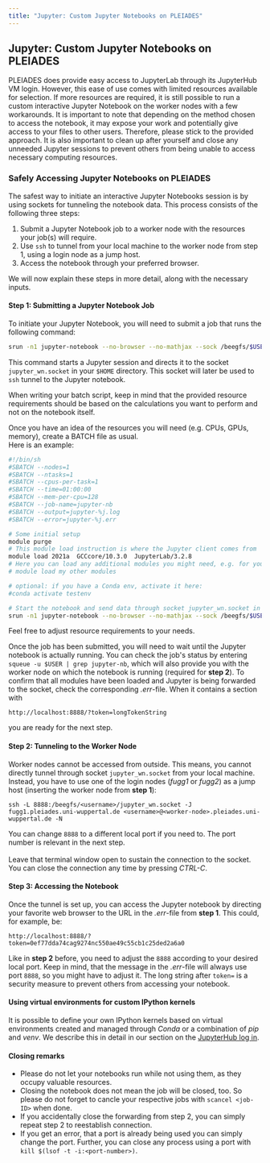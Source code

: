 ```yaml
---
title: "Jupyter: Custom Jupyter Notebooks on PLEIADES"
---
```


## Jupyter: Custom Jupyter Notebooks on PLEIADES
PLEIADES does provide easy access to JupyterLab through its JupyterHub VM login. However, this ease of use comes with limited resources available for selection. If more resources are required, it is still possible to run a custom interactive Jupyter Notebook on the worker nodes with a few workarounds. It is important to note that depending on the method chosen to access the notebook, it may expose your work and potentially give access to your files to other users. Therefore, please stick to the provided approach. It is also important to clean up after yourself and close any unneeded Jupyter sessions to prevent others from being unable to access necessary computing resources.

### Safely Accessing Jupyter Notebooks on PLEIADES
The safest way to initiate an interactive Jupyter Notebooks session is by using sockets for tunneling the notebook data.  This process consists of the following three steps:

1. Submit a Jupyter Notebook job to a worker node with the resources your job(s) will require.
2. Use `ssh` to tunnel from your local machine to the worker node from step 1, using a login node as a jump host.
3. Access the notebook through your preferred browser.

We will now explain these steps in more detail, along with the necessary inputs.

#### Step 1: Submitting a Jupyter Notebook Job
To initiate your Jupyter Notebook, you will need to submit a job that runs the following command:

```bash
srun -n1 jupyter-notebook --no-browser --no-mathjax --sock /beegfs/$USER/jupyter_wn.socket
```

This command starts a Jupyter session and directs it to the socket `jupyter_wn.socket` in your `$HOME` directory. This socket will later be used to `ssh` tunnel to the Jupyter notebook.  
  
When writing your batch script, keep in mind that the provided resource requirements should be based on the calculations you want to perform and not on the notebook itself.  
  
Once you have an idea of the resources you will need (e.g. CPUs, GPUs, memory), create a BATCH file as usual.  
Here is an example:

```bash
#!/bin/sh
#SBATCH --nodes=1
#SBATCH --ntasks=1
#SBATCH --cpus-per-task=1
#SBATCH --time=01:00:00
#SBATCH --mem-per-cpu=128
#SBATCH --job-name=jupyter-nb
#SBATCH --output=jupyter-%j.log
#SBATCH --error=jupyter-%j.err

# Some initial setup
module purge
# This module load instruction is where the Jupyter client comes from
module load 2021a  GCCcore/10.3.0  JupyterLab/3.2.8
# Here you can load any additional modules you might need, e.g. for your simulations or for running R notebooks
# module load my other modules

# optional: if you have a Conda env, activate it here:
#conda activate testenv

# Start the notebook and send data through socket jupyter_wn.socket in $HOME
srun -n1 jupyter-notebook --no-browser --no-mathjax --sock /beegfs/$USER/jupyter_wn.socket
```
    
Feel free to adjust resource requirements to your needs. 

Once the job has been submitted, you will need to wait until the Jupyter notebook is actually running. You can check the job's status by entering `squeue -u $USER | grep jupyter-nb`, which will also provide you with the worker node on which the notebook is running (required for **step 2**). To confirm that all modules have been loaded and Jupyter is being forwarded to the socket, check the corresponding *.err*-file. When it contains a section with  
```
http://localhost:8888/?token=longTokenString
```
you are ready for the next step.


#### Step 2: Tunneling to the Worker Node
Worker nodes cannot be accessed from outside. This means, you cannot directly tunnel through socket `jupyter_wn.socket` from your local machine. Instead, you have to use one of the login nodes (*fugg1* or *fugg2*) as a jump host (inserting the worker node from **step 1**):

```
ssh -L 8888:/beegfs/<username>/jupyter_wn.socket -J fugg1.pleiades.uni-wuppertal.de <username>@<worker-node>.pleiades.uni-wuppertal.de -N
```

You can change `8888` to a different local port if you need to. The port number is relevant in the next step. \
\
Leave that terminal window open to sustain the connection to the socket. You can close the connection any time by pressing *CTRL-C*.


#### Step 3: Accessing the Notebook
Once the tunnel is set up, you can access the Jupyter notebook by directing your favorite web browser to the URL in the *.err*-file from **step 1**. This could, for example, be:

```
http://localhost:8888/?token=0ef77dda74cag9274nc550ae49c55cb1c25ded2a6a0
```
    
Like in **step 2** before, you need to adjust the `8888` according to your desired local port. Keep in mind, that the message in the *.err*-file will always use port `8888`, so you might have to adjust it. The long string after `token=` is a security measure to prevent others from accessing your notebook.

#### Using virtual environments for custom IPython kernels

It is possible to define your own IPython kernels based on virtual environments created and managed through *Conda* or a combination of *pip* and *venv*. We describe this in detail in our section on the [JupyterHub log in](jupyter/jupyterHub.md).

#### Closing remarks
* Please do not let your notebooks run while not using them, as they occupy valuable resources.
* Closing the notebook does not mean the job will be closed, too. So please do not forget to cancle your respective jobs with `scancel <job-ID>` when done.
* If you accidentally close the forwarding from step 2, you can simply repeat step 2 to reestablish connection.
* If you get an error, that a port is already being used you can simply change the port. Further, you can close any process using a port with `kill $(lsof -t -i:<port-number>)`. 





















